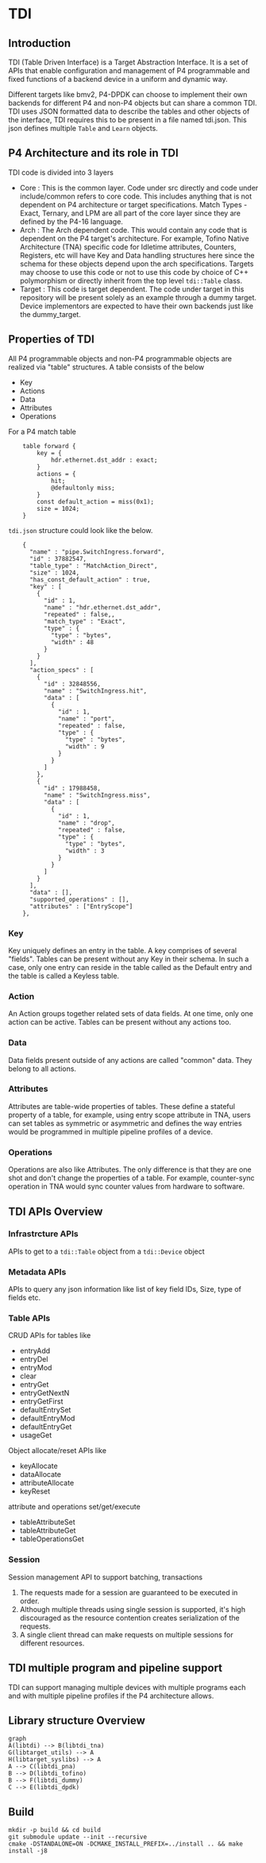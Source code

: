 # TDI
## Introduction

TDI (Table Driven Interface) is a Target Abstraction Interface. It is a set of APIs that enable configuration and management of P4 programmable and fixed functions of a backend device in a uniform and dynamic way.

Different targets like bmv2, P4-DPDK can choose to implement their own backends for different P4 and non-P4 objects but can share a common TDI. TDI uses JSON formatted data to describe the tables and other objects of the interface, TDI requires this to be present in a file named tdi.json. This json defines multiple `Table` and `Learn` objects.

## P4 Architecture and its role in TDI

TDI code is divided into 3 layers

* Core : This is the common layer. Code under src directly and code under include/common refers to core code. This includes anything that is not dependent on P4 architecture or target specifications. Match Types - Exact, Ternary, and LPM are all part of the core layer since they are defined by the P4-16 language.
* Arch : The Arch dependent code. This would contain any code that is dependent on the P4 target's architecture. For example, Tofino Native Architecture (TNA) specific code for Idletime attributes, Counters, Registers, etc will have Key and Data handling structures here since the schema for these objects depend upon the arch specifications. Targets may choose to use this code or not to use this code by choice of C++ polymorphism or directly inherit from the top level `tdi::Table` class.
* Target : This code is target dependent. The code under target in this repository will be present solely as an example through a dummy target. Device implementors are expected to have their own backends just like the dummy_target.

## Properties of TDI

All P4 programmable objects and non-P4 programmable objects are realized via "table" structures. A table consists of the below
* Key
* Actions
* Data
* Attributes
* Operations

For a P4 match table

```
    table forward {
        key = {
            hdr.ethernet.dst_addr : exact;
        }
        actions = {
            hit;
            @defaultonly miss;
        }
        const default_action = miss(0x1);
        size = 1024;
    }

```

`tdi.json` structure could look like the below.

```
    {
      "name" : "pipe.SwitchIngress.forward",
      "id" : 37882547,
      "table_type" : "MatchAction_Direct",
      "size" : 1024,
      "has_const_default_action" : true,
      "key" : [
        {
          "id" : 1,
          "name" : "hdr.ethernet.dst_addr",
          "repeated" : false,,
          "match_type" : "Exact",
          "type" : {
            "type" : "bytes",
            "width" : 48
          }
        }
      ],
      "action_specs" : [
        {
          "id" : 32848556,
          "name" : "SwitchIngress.hit",
          "data" : [
            {
              "id" : 1,
              "name" : "port",
              "repeated" : false,
              "type" : {
                "type" : "bytes",
                "width" : 9
              }
            }
          ]
        },
        {
          "id" : 17988458,
          "name" : "SwitchIngress.miss",
          "data" : [
            {
              "id" : 1,
              "name" : "drop",
              "repeated" : false,
              "type" : {
                "type" : "bytes",
                "width" : 3
              }
            }
          ]
        }
      ],
      "data" : [],
      "supported_operations" : [],
      "attributes" : ["EntryScope"]
    },
```
### Key
Key uniquely defines an entry in the table. A key comprises of several "fields". Tables can be present without any Key in their schema. In such a case, only one entry can reside in the table called as the Default entry and the table is called a Keyless table.

### Action
An Action groups together related sets of data fields. At one time, only one action can be active. Tables can be present without any actions too.

### Data
Data fields present outside of any actions are called "common" data. They belong to all actions. 

### Attributes
Attributes are table-wide properties of tables. These define a stateful property of a table, for example, using entry scope attribute in TNA, users can set tables as symmetric or asymmetric and defines the way entries would be programmed in multiple pipeline profiles of a device.

### Operations
Operations are also like Attributes. The only difference is that they are one shot and don't change the properties of a table. For example, counter-sync operation in TNA would sync counter values from hardware to software.

## TDI APIs Overview

### Infrastrcture APIs
APIs to get to a `tdi::Table` object from a `tdi::Device` object

### Metadata APIs
APIs to query any json information like list of key field IDs, Size, type of fields etc.

### Table APIs
CRUD APIs for tables like
* entryAdd
* entryDel
* entryMod
* clear
* entryGet
* entryGetNextN
* entryGetFirst
* defaultEntrySet
* defaultEntryMod
* defaultEntryGet
* usageGet

Object allocate/reset APIs like
* keyAllocate
* dataAllocate
* attributeAllocate
* keyReset

attribute and operations set/get/execute
* tableAttributeSet
* tableAttributeGet
* tableOperationsGet


### Session
Session management API to support batching, transactions
1.  The requests made for a session are guaranteed to be executed in order.
2.  Although multiple threads using single session is supported, it's high discouraged as the resource contention creates serialization of the requests.
3.  A single client thread can make requests on multiple sessions for different resources.


## TDI multiple program and pipeline support

TDI can support managing multiple devices with multiple programs each and with multiple pipeline profiles if the P4 architecture allows.


## Library structure Overview

```mermaid
graph 
A(libtdi) --> B(libtdi_tna)
G(libtarget_utils) --> A
H(libtarget_syslibs) --> A
A --> C(libtdi_pna)
B --> D(libtdi_tofino)
B --> F(libtdi_dummy)
C --> E(libtdi_dpdk)
```

## Build

```
mkdir -p build && cd build
git submodule update --init --recursive
cmake -DSTANDALONE=ON -DCMAKE_INSTALL_PREFIX=../install .. && make install -j8
```

